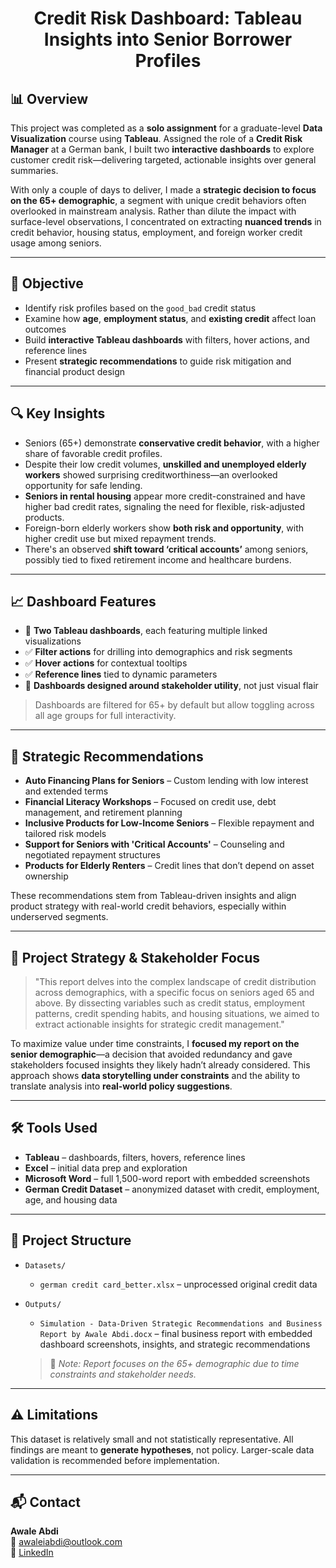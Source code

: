 <h1 align="center">Credit Risk Dashboard: Tableau Insights into Senior Borrower Profiles</h1>

## 📊 Overview

This project was completed as a **solo assignment** for a graduate-level **Data Visualization** course using **Tableau**. Assigned the role of a **Credit Risk Manager** at a German bank, I built two **interactive dashboards** to explore customer credit risk—delivering targeted, actionable insights over general summaries.

With only a couple of days to deliver, I made a **strategic decision to focus on the 65+ demographic**, a segment with unique credit behaviors often overlooked in mainstream analysis. Rather than dilute the impact with surface-level observations, I concentrated on extracting **nuanced trends** in credit behavior, housing status, employment, and foreign worker credit usage among seniors.

---

## 🎯 Objective

- Identify risk profiles based on the `good_bad` credit status
- Examine how **age**, **employment status**, and **existing credit** affect loan outcomes
- Build **interactive Tableau dashboards** with filters, hover actions, and reference lines
- Present **strategic recommendations** to guide risk mitigation and financial product design

---

## 🔍 Key Insights

- Seniors (65+) demonstrate **conservative credit behavior**, with a higher share of favorable credit profiles.
- Despite their low credit volumes, **unskilled and unemployed elderly workers** showed surprising creditworthiness—an overlooked opportunity for safe lending.
- **Seniors in rental housing** appear more credit-constrained and have higher bad credit rates, signaling the need for flexible, risk-adjusted products.
- Foreign-born elderly workers show **both risk and opportunity**, with higher credit use but mixed repayment trends.
- There's an observed **shift toward ‘critical accounts’** among seniors, possibly tied to fixed retirement income and healthcare burdens.

---

## 📈 Dashboard Features

- 🔗 **Two Tableau dashboards**, each featuring multiple linked visualizations
- ✅ **Filter actions** for drilling into demographics and risk segments
- ✅ **Hover actions** for contextual tooltips
- ✅ **Reference lines** tied to dynamic parameters
- 🎯 **Dashboards designed around stakeholder utility**, not just visual flair

> Dashboards are filtered for 65+ by default but allow toggling across all age groups for full interactivity.

---

## 🧾 Strategic Recommendations

- **Auto Financing Plans for Seniors** – Custom lending with low interest and extended terms  
- **Financial Literacy Workshops** – Focused on credit use, debt management, and retirement planning  
- **Inclusive Products for Low-Income Seniors** – Flexible repayment and tailored risk models  
- **Support for Seniors with 'Critical Accounts'** – Counseling and negotiated repayment structures  
- **Products for Elderly Renters** – Credit lines that don’t depend on asset ownership  

These recommendations stem from Tableau-driven insights and align product strategy with real-world credit behaviors, especially within underserved segments.

---

## 🧠 Project Strategy & Stakeholder Focus

> "This report delves into the complex landscape of credit distribution across demographics, with a specific focus on seniors aged 65 and above. By dissecting variables such as credit status, employment patterns, credit spending habits, and housing situations, we aimed to extract actionable insights for strategic credit management."

To maximize value under time constraints, I **focused my report on the senior demographic**—a decision that avoided redundancy and gave stakeholders focused insights they likely hadn’t already considered. This approach shows **data storytelling under constraints** and the ability to translate analysis into **real-world policy suggestions**.

---

## 🛠️ Tools Used

- **Tableau** – dashboards, filters, hovers, reference lines  
- **Excel** – initial data prep and exploration  
- **Microsoft Word** – full 1,500-word report with embedded screenshots  
- **German Credit Dataset** – anonymized dataset with credit, employment, age, and housing data

---

## 📁 Project Structure

- `Datasets/`  
  - `german credit card_better.xlsx` – unprocessed original credit data

- `Outputs/`  
  - `Simulation - Data-Driven Strategic Recommendations and Business Report by Awale Abdi.docx` – final business report with embedded dashboard screenshots, insights, and strategic recommendations  
  > 📌 *Note: Report focuses on the 65+ demographic due to time constraints and stakeholder needs.*

---

## ⚠️ Limitations

This dataset is relatively small and not statistically representative. All findings are meant to **generate hypotheses**, not policy. Larger-scale data validation is recommended before implementation.

---

## 📬 Contact

**Awale Abdi**  
📧 [awaleiabdi@outlook.com](mailto:awaleiabdi@outlook.com)  
🔗 [LinkedIn](https://www.linkedin.com/in/awale-abdi/)
